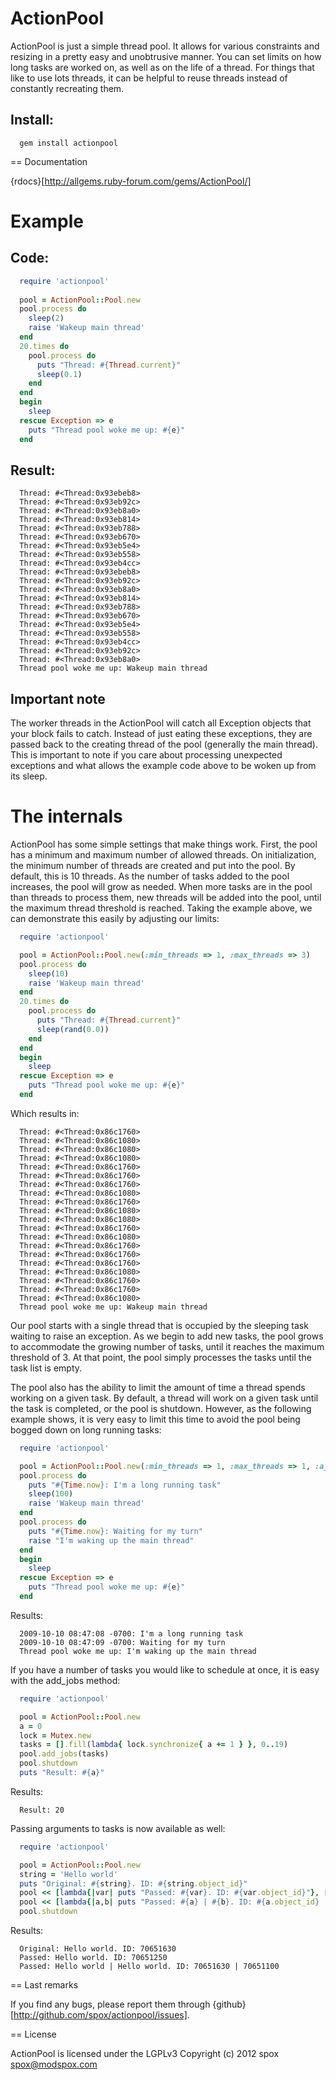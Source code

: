 ActionPool
==========

ActionPool is just a simple thread pool. It allows for various constraints and 
resizing in a pretty easy and unobtrusive manner. You can set limits on how 
long tasks are worked on, as well as on the life of a thread. For things that 
like to use lots threads, it can be helpful to reuse threads instead of 
constantly recreating them. 

Install:
---------------

```
  gem install actionpool
```

== Documentation

{rdocs}[http://allgems.ruby-forum.com/gems/ActionPool/]

Example
=======

Code:
-----
```ruby
  require 'actionpool'
  
  pool = ActionPool::Pool.new
  pool.process do
    sleep(2)
    raise 'Wakeup main thread'
  end
  20.times do
    pool.process do
      puts "Thread: #{Thread.current}"
      sleep(0.1)
    end
  end
  begin
    sleep
  rescue Exception => e
    puts "Thread pool woke me up: #{e}"
  end
```

Result:
-------
```
  Thread: #<Thread:0x93ebeb8>
  Thread: #<Thread:0x93eb92c>
  Thread: #<Thread:0x93eb8a0>
  Thread: #<Thread:0x93eb814>
  Thread: #<Thread:0x93eb788>
  Thread: #<Thread:0x93eb670>
  Thread: #<Thread:0x93eb5e4>
  Thread: #<Thread:0x93eb558>
  Thread: #<Thread:0x93eb4cc>
  Thread: #<Thread:0x93ebeb8>
  Thread: #<Thread:0x93eb92c>
  Thread: #<Thread:0x93eb8a0>
  Thread: #<Thread:0x93eb814>
  Thread: #<Thread:0x93eb788>
  Thread: #<Thread:0x93eb670>
  Thread: #<Thread:0x93eb5e4>
  Thread: #<Thread:0x93eb558>
  Thread: #<Thread:0x93eb4cc>
  Thread: #<Thread:0x93eb92c>
  Thread: #<Thread:0x93eb8a0>
  Thread pool woke me up: Wakeup main thread
```

Important note
--------------

The worker threads in the ActionPool will catch all Exception objects that your 
block fails to catch. Instead of just eating these exceptions, they are passed 
back to the creating thread of the pool (generally the main thread). This is 
important to note if you care about processing unexpected exceptions and what 
allows the example code above to be woken up from its sleep.

The internals
=============

ActionPool has some simple settings that make things work. First, the pool has 
a minimum and maximum number of allowed threads. On initialization, the minimum 
number of threads are created and put into the pool. By default, this is 10 
threads. As the number of tasks added to the pool increases, the pool will grow 
as needed. When more tasks are in the pool than threads to process them, new 
threads will be added into the pool, until the maximum thread threshold is 
reached. Taking the example above, we can demonstrate this easily by adjusting 
our limits:

```ruby
  require 'actionpool'

  pool = ActionPool::Pool.new(:min_threads => 1, :max_threads => 3)
  pool.process do
    sleep(10)
    raise 'Wakeup main thread'
  end
  20.times do
    pool.process do
      puts "Thread: #{Thread.current}"
      sleep(rand(0.0))
    end
  end
  begin
    sleep
  rescue Exception => e
    puts "Thread pool woke me up: #{e}"
  end
```

Which results in:
```
  Thread: #<Thread:0x86c1760>
  Thread: #<Thread:0x86c1080>
  Thread: #<Thread:0x86c1080>
  Thread: #<Thread:0x86c1080>
  Thread: #<Thread:0x86c1760>
  Thread: #<Thread:0x86c1760>
  Thread: #<Thread:0x86c1760>
  Thread: #<Thread:0x86c1080>
  Thread: #<Thread:0x86c1760>
  Thread: #<Thread:0x86c1080>
  Thread: #<Thread:0x86c1080>
  Thread: #<Thread:0x86c1760>
  Thread: #<Thread:0x86c1080>
  Thread: #<Thread:0x86c1760>
  Thread: #<Thread:0x86c1760>
  Thread: #<Thread:0x86c1760>
  Thread: #<Thread:0x86c1080>
  Thread: #<Thread:0x86c1760>
  Thread: #<Thread:0x86c1760>
  Thread: #<Thread:0x86c1080>
  Thread pool woke me up: Wakeup main thread
```
Our pool starts with a single thread that is occupied by the sleeping task 
waiting to raise an exception. As we begin to add new tasks, the pool grows to 
accommodate the growing number of tasks, until it reaches the maximum threshold
of 3. At that point, the pool simply processes the tasks until the task list is 
empty.

The pool also has the ability to limit the amount of time a thread spends 
working on a given task. By default, a thread will work on a given task until 
the task is completed, or the pool is shutdown. However, as the following 
example shows, it is very easy to limit this time to avoid the pool being 
bogged down on long running tasks:

```ruby
  require 'actionpool'

  pool = ActionPool::Pool.new(:min_threads => 1, :max_threads => 1, :a_to => 1)
  pool.process do
    puts "#{Time.now}: I'm a long running task"
    sleep(100)
    raise 'Wakeup main thread'
  end
  pool.process do
    puts "#{Time.now}: Waiting for my turn"
    raise "I'm waking up the main thread"
  end
  begin
    sleep
  rescue Exception => e
    puts "Thread pool woke me up: #{e}"
  end
```
Results:
```
  2009-10-10 08:47:08 -0700: I'm a long running task
  2009-10-10 08:47:09 -0700: Waiting for my turn
  Thread pool woke me up: I'm waking up the main thread
```
If you have a number of tasks you would like to schedule at once, it is easy 
with the add_jobs method:
```ruby
  require 'actionpool'

  pool = ActionPool::Pool.new
  a = 0
  lock = Mutex.new
  tasks = [].fill(lambda{ lock.synchronize{ a += 1 } }, 0..19)
  pool.add_jobs(tasks)
  pool.shutdown
  puts "Result: #{a}"
```
Results:

```
  Result: 20
```
Passing arguments to tasks is now available as well:

```ruby
  require 'actionpool'

  pool = ActionPool::Pool.new
  string = 'Hello world'
  puts "Original: #{string}. ID: #{string.object_id}"
  pool << [lambda{|var| puts "Passed: #{var}. ID: #{var.object_id}"}, [string.dup]]
  pool << [lambda{|a,b| puts "Passed: #{a} | #{b}. ID: #{a.object_id} | #{b.object_id}"}, [string, string.dup]]
  pool.shutdown
```

Results:

```
  Original: Hello world. ID: 70651630
  Passed: Hello world. ID: 70651250
  Passed: Hello world | Hello world. ID: 70651630 | 70651100
```

== Last remarks

If you find any bugs, please report them through {github}[http://github.com/spox/actionpool/issues]. 

== License

  ActionPool is licensed under the LGPLv3
  Copyright (c) 2012 spox <spox@modspox.com>
